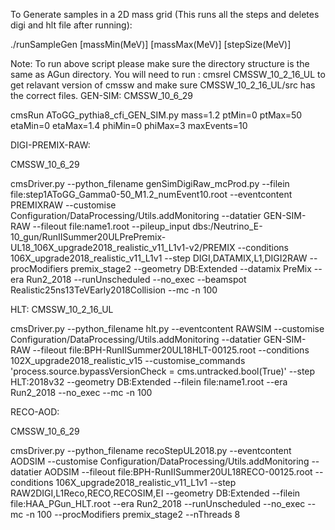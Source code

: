 To Generate samples in a 2D mass grid (This runs all the steps and deletes digi and hlt file after running):

./runSampleGen [massMin(MeV)] [massMax(MeV)] [stepSize(MeV)]

Note: To run above script please make sure the directory structure is the same as AGun directory. You will need to run : cmsrel CMSSW_10_2_16_UL to get relavant version of cmssw and make sure CMSSW_10_2_16_UL/src has the correct files.
GEN-SIM:
CMSSW_10_6_29

cmsRun AToGG_pythia8_cfi_GEN_SIM.py mass=1.2 ptMin=0 ptMax=50 etaMin=0 etaMax=1.4 phiMin=0 phiMax=3 maxEvents=10


DIGI-PREMIX-RAW:

CMSSW_10_6_29

cmsDriver.py  --python_filename genSimDigiRaw_mcProd.py --filein file:step1AToGG_Gamma0-50_M1.2_numEvent10.root  --eventcontent PREMIXRAW --customise Configuration/DataProcessing/Utils.addMonitoring --datatier GEN-SIM-RAW --fileout file:name1.root --pileup_input dbs:/Neutrino_E-10_gun/RunIISummer20ULPrePremix-UL18_106X_upgrade2018_realistic_v11_L1v1-v2/PREMIX        --conditions 106X_upgrade2018_realistic_v11_L1v1 --step DIGI,DATAMIX,L1,DIGI2RAW --procModifiers premix_stage2  --geometry DB:Extended  --datamix PreMix --era Run2_2018 --runUnscheduled --no_exec --beamspot Realistic25ns13TeVEarly2018Collision --mc -n 100




HLT:
CMSSW_10_2_16_UL

cmsDriver.py --python_filename hlt.py --eventcontent RAWSIM --customise Configuration/DataProcessing/Utils.addMonitoring --datatier GEN-SIM-RAW  --fileout file:BPH-RunIISummer20UL18HLT-00125.root      --conditions 102X_upgrade2018_realistic_v15     --customise_commands 'process.source.bypassVersionCheck = cms.untracked.bool(True)' --step HLT:2018v32    --geometry DB:Extended  --filein file:name1.root --era Run2_2018 --no_exec --mc -n 100



RECO-AOD:

CMSSW_10_6_29

cmsDriver.py --python_filename recoStepUL2018.py --eventcontent AODSIM --customise Configuration/DataProcessing/Utils.addMonitoring --datatier AODSIM --fileout file:BPH-RunIISummer20UL18RECO-00125.root --conditions 106X_upgrade2018_realistic_v11_L1v1 --step RAW2DIGI,L1Reco,RECO,RECOSIM,EI --geometry DB:Extended --filein file:HAA_PGun_HLT.root --era Run2_2018 --runUnscheduled --no_exec --mc -n 100 --procModifiers premix_stage2 --nThreads 8


